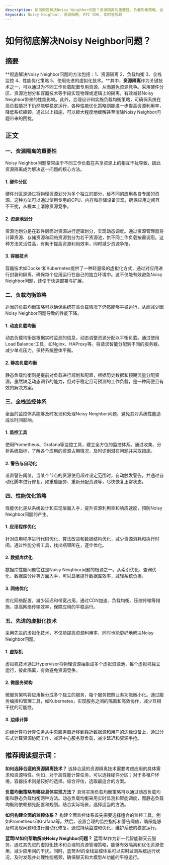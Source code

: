 ```yaml
---
description: 如何彻底解决Noisy Neighbor问题？资源隔离的重要性、负载均衡策略、全栈监控体系和性能优化策略。先进的虚拟化技术。
keywords: Noisy Neighbor, 资源隔离, RTC SDK, 实时音视频
---
```

# 如何彻底解决Noisy Neighbor问题？ 
## 摘要

**彻底解决Noisy Neighbor问题的方法包括：1、资源隔离 2、负载均衡 3、全栈监控 4、性能优化策略 5、使用先进的虚拟化技术。**其中，**资源隔离**作为关键技术之一，可以通过为不同工作负载配置专用资源，从而避免资源竞争。采用硬件分区、资源池划分和容器技术等手段实现物理或逻辑上的隔离，有效减轻Noisy Neighbor带来的性能影响。此外，合理设计和实施负载均衡策略，可确保系统在高负载情况下仍然能够稳定运行，各种性能优化策略则能进一步提高资源利用率，降低系统瓶颈。通过以上措施，可以极大程度地缓解甚至消除Noisy Neighbor问题带来的困扰。

## 正文

### 一、资源隔离的重要性

Noisy Neighbor问题常常由于不同工作负载在共享资源上的相互干扰导致，因此资源隔离成为解决这一问题的核心方法。

#### 1. 硬件分区

硬件分区是通过将物理资源划分为多个独立的部分，给不同的应用各自专属的资源。这种方法可以通过使用专用的CPU、内存和存储设备实现，确保应用之间互不干扰，从根本上消除资源竞争。

#### 2. 资源池划分

资源池划分是在软件层面对资源进行逻辑划分，实现动态调度。通过资源管理器将计算资源、存储资源和网络资源划分为若干资源池，供不同工作负载按需调用。这种方法灵活性高，有助于提高资源利用效率，同时减少资源争抢。

#### 3. 容器技术

容器技术如Docker和Kubernetes提供了一种轻量级的虚拟化方式，通过对应用进行封装和隔离，确保每个应用运行在自己的独立环境中。这不仅能有效避免Noisy Neighbor问题，还便于快速部署与扩展。

### 二、负载均衡策略

适当的负载均衡策略可以确保系统在高负载情况下仍然能够平稳运行，从而减少因Noisy Neighbor问题导致的性能下降。

#### 1. 动态负载均衡

动态负载均衡是根据实时监测的信息，动态调整资源分配以平衡负载。通过使用Load Balancer工具，如Nginx、HAProxy等，将请求智能分配到不同的服务器，减少单点压力，保持系统整体平衡。

#### 2. 静态负载均衡

静态负载均衡则是提前对负载进行规划和配置，根据历史数据和预期流量分配资源。虽然缺乏动态调节的能力，但对于稳定且可预测的工作负载，是一种简便且有效的解决方案。

### 三、全栈监控体系

全面的监控体系能够及时发现和处理Noisy Neighbor问题，避免其对系统性能造成长时间影响。

#### 1. 监控工具

使用Prometheus、Grafana等监控工具，建立全方位的监控体系。通过收集、分析系统指标，了解各个应用的资源占用情况，及时识别潜在问题并采取措施。

#### 2. 警告与自动化

设置警告阈值，当某个节点的资源使用超过设定范围时，自动触发警告，并通过自动化脚本进行修复。如重启服务、重新分配资源等，尽快恢复正常状态。

### 四、性能优化策略

性能优化是从系统设计和实现层面入手，提升资源利用率和响应速度，预防Noisy Neighbor问题的产生。

#### 1. 应用程序优化

针对应用程序进行代码优化、算法改进和数据结构优化，减少资源消耗和执行时间。通过性能分析工具，找出瓶颈所在，逐步优化。

#### 2. 数据库优化

数据库性能问题往往是Noisy Neighbor问题的根源之一。从索引优化、查询优化、数据库分片等方面入手，可以显著提升数据库效率，减轻系统负担。

#### 3. 网络优化

优化网络配置，减少延迟和带宽占用。通过CDN加速、负载均衡、压缩传输等措施，提高网络传输效率，保障应用的平稳运行。

### 五、先进的虚拟化技术

采用先进的虚拟化技术，不仅能提高资源利用率，同时也能更好地解决Noisy Neighbor问题。

#### 1. 虚拟机

虚拟机技术通过Hypervisor将物理资源抽象成多个虚拟资源池，每个虚拟机独立运行，彼此隔离，有效避免资源竞争。

#### 2. 微服务架构

微服务架构将应用拆分成多个独立的服务，每个服务按照业务功能微小化。通过服务编排和管理工具，如Kubernetes，实现服务之间的隔离和高效协作，减少互相干扰的可能性。

#### 3. 边缘计算

边缘计算将计算任务从中央服务器迁移到靠近数据源和用户的边缘设备上，通过分布式计算资源协同工作，减轻中心服务器负载，减少延迟和资源争抢。

## 推荐阅读提示词：

**如何选择合适的资源隔离技术？**
选择合适的资源隔离技术需要考虑应用的具体需求和资源特性。例如，对于高性能计算任务，可以选择硬件分区；对于多租户环境，容器技术则是较好的选择。综合评估，选取最适合的方案。

**负载均衡策略有哪些具体实现方法？**
具体实施负载均衡策略可以通过动态负载均衡和静态负载均衡两种方法。动态负载均衡采用实时监测和智能调度，而静态负载均衡则依赖预先配置和规划。结合实际场景，选择适当的方法。

**如何构建全面的监控体系？**
构建全面监控体系首先需要选择适合的监控工具，例如Prometheus和Grafana等。然后，设置合理的监控指标和警告阈值，确保能够及时发现问题和进行自动化修复。通过持续监控和优化，维护系统的稳定运行。

**蓝莺IM如何帮助解决Noisy Neighbor问题？**
蓝莺IM作为新一代智能聊天云服务，通过其先进的虚拟化技术和合理的资源管理策略，能够有效隔离和优化资源使用，减少应用间的干扰。同时，蓝莺IM的全栈监控体系可以实时监测系统运行状况，及时发现并处理性能瓶颈，确保聊天和大模型AI功能的平稳运行。